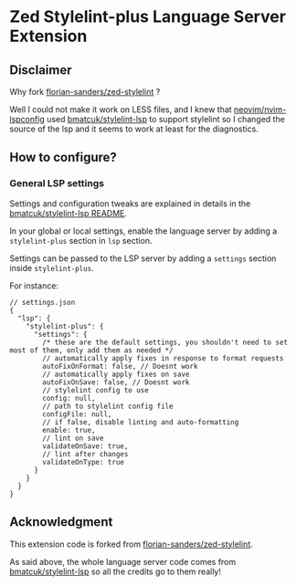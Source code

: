 # Zed Stylelint-plus Language Server Extension

## Disclaimer

Why fork [florian-sanders/zed-stylelint](https://github.com/florian-sanders/zed-stylelint) ?

Well I could not make it work on LESS files, and I knew that [neovim/nvim-lspconfig](https://github.com/neovim/nvim-lspconfig) used [bmatcuk/stylelint-lsp](https://github.com/bmatcuk/stylelint-lsp) to support stylelint so I changed the source of the lsp and it seems to work at least for the diagnostics.

## How to configure?

### General LSP settings

Settings and configuration tweaks are explained in details in the [bmatcuk/stylelint-lsp README](https://github.com/bmatcuk/stylelint-lsp/blob/master/README.md).

In your global or local settings, enable the language server by adding a `stylelint-plus` section in `lsp` section.

Settings can be passed to the LSP server by adding a `settings` section inside `stylelint-plus`.

For instance:
```JSONC
// settings.json
{
  "lsp": {
    "stylelint-plus": {
      "settings": {
        /* these are the default settings, you shouldn't need to set most of them, only add them as needed */
        // automatically apply fixes in response to format requests
        autoFixOnFormat: false, // Doesnt work
        // automatically apply fixes on save
        autoFixOnSave: false, // Doesnt work
        // stylelint config to use
        config: null,
        // path to stylelint config file
        configFile: null,
        // if false, disable linting and auto-formatting
        enable: true,
        // lint on save
        validateOnSave: true,
        // lint after changes
        validateOnType: true
      }
    }
  }
}
```

## Acknowledgment

This extension code is forked from [florian-sanders/zed-stylelint](https://github.com/florian-sanders/zed-stylelint).

As said above, the whole language server code comes from [bmatcuk/stylelint-lsp](https://github.com/bmatcuk/stylelint-lsp) so all the credits go to them really!
